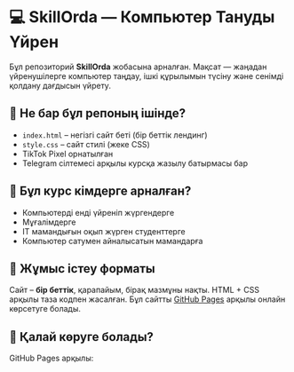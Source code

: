 # 💻 SkillOrda — Компьютер Тануды Үйрен

Бұл репозиторий **SkillOrda** жобасына арналған. Мақсат — жаңадан үйренушілерге компьютер таңдау, ішкі құрылымын түсіну және сенімді қолдану дағдысын үйрету.

## 🧩 Не бар бұл репоның ішінде?

- `index.html` – негізгі сайт беті (бір беттік лендинг)
- `style.css` – сайт стилі (жеке CSS)
- TikTok Pixel орнатылған
- Telegram сілтемесі арқылы курсқа жазылу батырмасы бар

## 🎯 Бұл курс кімдерге арналған?

- Компьютерді енді үйреніп жүргендерге  
- Мұғалімдерге  
- IT мамандығын оқып жүрген студенттерге  
- Компьютер сатумен айналысатын мамандарға  

## 📱 Жұмыс істеу форматы

Сайт – **бір беттік**, қарапайым, бірақ мазмұны нақты. HTML + CSS арқылы таза кодпен жасалған. Бұл сайтты [GitHub Pages](https://pages.github.com/) арқылы онлайн көрсетуге болады.

## 🚀 Қалай көруге болады?

GitHub Pages арқылы:
